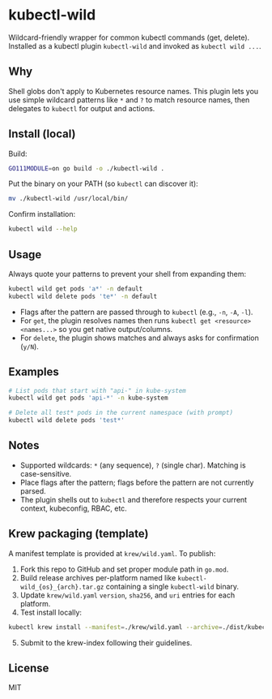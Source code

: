 kubectl-wild
============

Wildcard-friendly wrapper for common kubectl commands (get, delete). Installed as a kubectl plugin `kubectl-wild` and invoked as `kubectl wild ...`.

Why
---

Shell globs don't apply to Kubernetes resource names. This plugin lets you use simple wildcard patterns like `*` and `?` to match resource names, then delegates to `kubectl` for output and actions.

Install (local)
---------------

Build:

```bash
GO111MODULE=on go build -o ./kubectl-wild .
```

Put the binary on your PATH (so `kubectl` can discover it):

```bash
mv ./kubectl-wild /usr/local/bin/
```

Confirm installation:

```bash
kubectl wild --help
```

Usage
-----

Always quote your patterns to prevent your shell from expanding them:

```bash
kubectl wild get pods 'a*' -n default
kubectl wild delete pods 'te*' -n default
```

- Flags after the pattern are passed through to `kubectl` (e.g., `-n`, `-A`, `-l`).
- For `get`, the plugin resolves names then runs `kubectl get <resource> <names...>` so you get native output/columns.
- For `delete`, the plugin shows matches and always asks for confirmation (`y/N`).

Examples
--------

```bash
# List pods that start with "api-" in kube-system
kubectl wild get pods 'api-*' -n kube-system

# Delete all test* pods in the current namespace (with prompt)
kubectl wild delete pods 'test*'
```

Notes
-----

- Supported wildcards: `*` (any sequence), `?` (single char). Matching is case-sensitive.
- Place flags after the pattern; flags before the pattern are not currently parsed.
- The plugin shells out to `kubectl` and therefore respects your current context, kubeconfig, RBAC, etc.

Krew packaging (template)
-------------------------

A manifest template is provided at `krew/wild.yaml`. To publish:

1. Fork this repo to GitHub and set proper module path in `go.mod`.
2. Build release archives per-platform named like `kubectl-wild_{os}_{arch}.tar.gz` containing a single `kubectl-wild` binary.
3. Update `krew/wild.yaml` `version`, `sha256`, and `uri` entries for each platform.
4. Test install locally:

```bash
kubectl krew install --manifest=./krew/wild.yaml --archive=./dist/kubectl-wild_darwin_amd64.tar.gz
```

5. Submit to the krew-index following their guidelines.

License
-------

MIT


